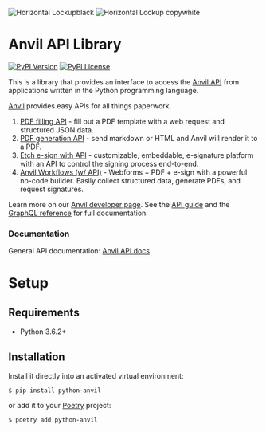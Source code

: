 ![Horizontal Lockupblack](https://user-images.githubusercontent.com/293079/169453889-ae211c6c-7634-4ccd-8ca9-8970c2621b6f.png#gh-light-mode-only)
![Horizontal Lockup copywhite](https://user-images.githubusercontent.com/293079/169453892-895f637b-4633-4a14-b997-960c9e17579b.png#gh-dark-mode-only)

# Anvil API Library

[![PyPI Version](https://img.shields.io/pypi/v/python-anvil.svg)](https://pypi.org/project/python-anvil)
[![PyPI License](https://img.shields.io/pypi/l/python-anvil.svg)](https://pypi.org/project/python-anvil)

This is a library that provides an interface to access the [Anvil API](https://www.useanvil.com/developers) from applications
written in the Python programming language.

[Anvil](https://www.useanvil.com/developers/) provides easy APIs for all things paperwork.

1. [PDF filling API](https://www.useanvil.com/products/pdf-filling-api/) - fill out a PDF template with a web request and structured JSON data.
2. [PDF generation API](https://www.useanvil.com/products/pdf-generation-api/) - send markdown or HTML and Anvil will render it to a PDF.
3. [Etch e-sign with API](https://www.useanvil.com/products/etch/) - customizable, embeddable, e-signature platform with an API to control the signing process end-to-end.
4. [Anvil Workflows (w/ API)](https://www.useanvil.com/products/workflows/) - Webforms + PDF + e-sign with a powerful no-code builder. Easily collect structured data, generate PDFs, and request signatures.

Learn more on our [Anvil developer page](https://www.useanvil.com/developers/). See the [API guide](https://www.useanvil.com/docs) and the [GraphQL reference](https://www.useanvil.com/docs/api/graphql/reference/) for full documentation.

### Documentation

General API documentation: [Anvil API docs](https://www.useanvil.com/docs)

# Setup

## Requirements

* Python 3.6.2+

## Installation

Install it directly into an activated virtual environment:

```shell
$ pip install python-anvil
```

or add it to your [Poetry](https://python-poetry.org/) project:

```shell
$ poetry add python-anvil
```
